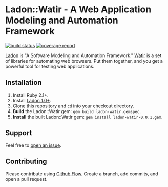 # Ladon::Watir - A Web Application Modeling and Automation Framework

[![build status](https://gitlab.athenahealth.com/ladon/ladon-watir/badges/master/build.svg)](https://gitlab.athenahealth.com/ladon/ladon-watir/commits/master) [![coverage report](https://gitlab.athenahealth.com/ladon/ladon-watir/badges/master/coverage.svg)](https://gitlab.athenahealth.com/ladon/ladon-watir/commits/master)

[Ladon](https://gitlab.athenahealth.com/ladon/ladon) is "A Software Modeling and Automation Framework." [Watir](http://watir.github.io/) is a set of libraries for automating web browsers. Put them together, and you get a powerful tool for testing web applications.

## Installation

1. Install Ruby 2.1+.
2. Install [Ladon 1.0+](https://gitlab.athenahealth.com/ladon/ladon).
3. Clone this repository and `cd` into your checkout directory.
4. **Build** the Ladon::Watir gem: `gem build ladon-watir.gemspec`.
5. **Install** the built Ladon::Watir gem: `gem install ladon-watir-0.0.1.gem`.

## Support

Feel free to [open an issue](https://gitlab.athenahealth.com/ladon/ladon-watir/issues/new).

## Contributing

Please contribute using [Github Flow](https://guides.github.com/introduction/flow/). Create a branch, add commits, and open a pull request.
